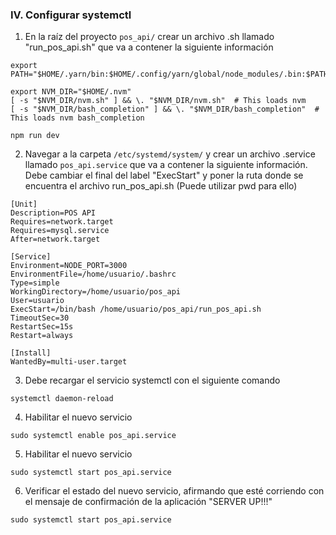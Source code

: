 ### IV. Configurar systemctl
1. En la raíz del proyecto ```pos_api/``` crear un archivo .sh llamado "run_pos_api.sh" que va a contener la siguiente información
```
export PATH="$HOME/.yarn/bin:$HOME/.config/yarn/global/node_modules/.bin:$PATH"

export NVM_DIR="$HOME/.nvm"
[ -s "$NVM_DIR/nvm.sh" ] && \. "$NVM_DIR/nvm.sh"  # This loads nvm
[ -s "$NVM_DIR/bash_completion" ] && \. "$NVM_DIR/bash_completion"  # This loads nvm bash_completion

npm run dev
```
2. Navegar a la carpeta ```/etc/systemd/system/``` y crear un archivo .service llamado ```pos_api.service``` que va a contener la siguiente información. Debe cambiar el final del label "ExecStart" y poner la ruta donde se encuentra el archivo run_pos_api.sh (Puede utilizar pwd para ello)

```
[Unit]
Description=POS API
Requires=network.target
Requires=mysql.service
After=network.target

[Service]
Environment=NODE_PORT=3000
EnvironmentFile=/home/usuario/.bashrc
Type=simple
WorkingDirectory=/home/usuario/pos_api
User=usuario
ExecStart=/bin/bash /home/usuario/pos_api/run_pos_api.sh
TimeoutSec=30
RestartSec=15s
Restart=always

[Install]
WantedBy=multi-user.target
```

3. Debe recargar el servicio systemctl con el siguiente comando
```
systemctl daemon-reload
```
4. Habilitar el nuevo servicio
```
sudo systemctl enable pos_api.service
```
5. Habilitar el nuevo servicio
```
sudo systemctl start pos_api.service
```

6. Verificar el estado del nuevo servicio, afirmando que esté corriendo con el mensaje de confirmación de la aplicación "SERVER UP!!!"
```
sudo systemctl start pos_api.service
```